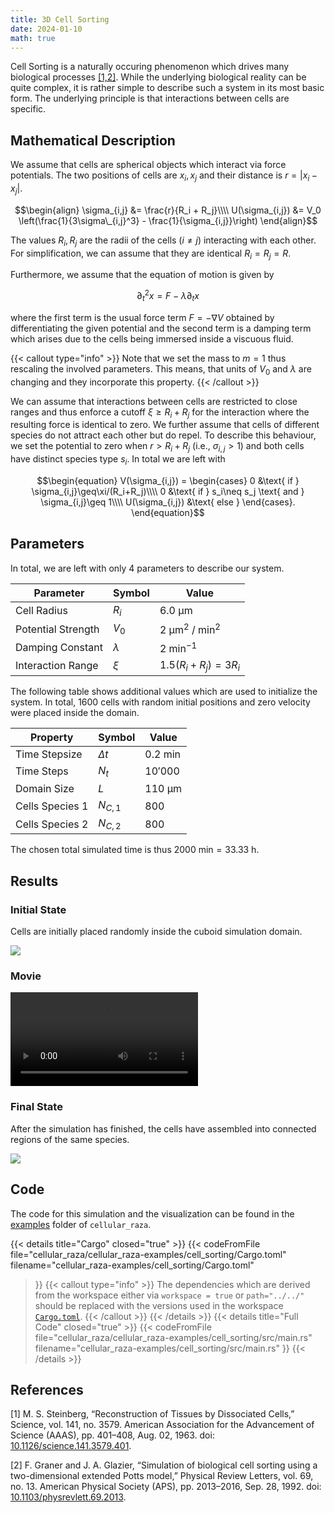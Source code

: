 ```yaml
---
title: 3D Cell Sorting
date: 2024-01-10
math: true
---
```


Cell Sorting is a naturally occuring phenomenon which drives many biological processes
[\[1,2\]](#references).
While the underlying biological reality can be quite complex, it is rather simple to describe such
a system in its most basic form.
The underlying principle is that interactions between cells are specific.

## Mathematical Description

We assume that cells are spherical objects which interact via force potentials.
The two positions of cells are $x_i,x_j$ and their distance is $r=|x_i-x_j|$.

$$\begin{align}
    \sigma_{i,j} &= \frac{r}{R_i + R_j}\\\\
    U(\sigma_{i,j}) &= V_0 \left(\frac{1}{3\sigma\_{i,j}^3} - \frac{1}{\sigma_{i,j}}\right)
\end{align}$$

The values $R_i,R_j$ are the radii of the cells ($i\neq j$) interacting with each other.
For simplification, we can assume that they are identical $R_i=R_j=R$.

Furthermore, we assume that the equation of motion is given by

$$\begin{equation}
    \partial^2_t x = F - \lambda \partial_t x
\end{equation}$$

where the first term is the usual force term $F = - \nabla V$ obtained by differentiating the
given potential and the second term is a damping term which arises due to the cells being immersed
inside a viscuous fluid.

{{< callout type="info" >}}
Note that we set the mass to $m=1$ thus rescaling the involved parameters.
This means, that units of $V_0$ and $\lambda$ are changing and they incorporate this property.
{{< /callout >}}

We can assume that interactions between cells are restricted to close ranges and thus enforce a
cutoff $\xi\geq R_i+R_j$ for the interaction where the resulting force is identical to zero.
We further assume that cells of different species do not attract each other but do repel.
To describe this behaviour, we set the potential to zero when $r>R_i+R_j$ (i.e., $\sigma_{i,j}>1$)
and both cells have distinct species type $s_i$.
In total we are left with

$$\begin{equation}
    V(\sigma_{i,j}) =
    \begin{cases}
        0 &\text{ if } \sigma_{i,j}\geq\xi/(R_i+R_j)\\\\
        0 &\text{ if } s_i\neq s_j \text{ and } \sigma_{i,j}\geq 1\\\\
        U(\sigma_{i,j}) &\text{ else }
    \end{cases}.
\end{equation}$$

## Parameters

In total, we are left with only 4 parameters to describe our system.

| Parameter | Symbol | Value |
| --- | --- | --- |
| Cell Radius | $R_i$ | $6.0 \text{ µm}$ |
| Potential Strength | $V_0$ | $2\text{ µm}^2\text{ }/\text{ min}^2$ |
| Damping Constant | $\lambda$ | $2\text{ min}^{-1}$ |
| Interaction Range | $\xi$ | $1.5 (R_i+R_j)=3R_i$ |

The following table shows additional values which are used to initialize the system.
In total, 1600 cells with random initial positions and zero velocity were placed inside the domain.

| Property | Symbol | Value |
| --- | --- | --- |
| Time Stepsize | $\Delta t$ | $0.2\text{ min}$ |
| Time Steps | $N_t$ | $10'000$ |
| Domain Size | $L$ | $110\text{ µm}$ |
| Cells Species 1 | $N_{C,1}$ | $800$ |
| Cells Species 2 | $N_{C,2}$ | $800$ |

The chosen total simulated time is thus $2000\text{ min}=33.33\text{ h}$.

## Results

### Initial State

Cells are initially placed randomly inside the cuboid simulation domain.

![](/showcase/cell_sorting/0000000020.png)

### Movie

<video controls>
    <source src="/showcase/cell_sorting/movie.mp4" type="video/mp4">
</video>

### Final State

After the simulation has finished, the cells have assembled into connected regions of the same
species.

![](/showcase/cell_sorting/0000010000.png)

## Code

The code for this simulation and the visualization can be found in the
[examples](https://github.com/jonaspleyer/cellular_raza/tree/master/cellular_raza-examples/cell_sorting)
folder of `cellular_raza`.

{{< details title="Cargo" closed="true" >}}
{{< codeFromFile
    file="cellular_raza/cellular_raza-examples/cell_sorting/Cargo.toml"
    filename="cellular_raza-examples/cell_sorting/Cargo.toml"
>}}
{{< callout type="info" >}}
The dependencies which are derived from the workspace either via `workspace = true` or
`path="../../"` should be replaced with the versions used in the workspace
[`Cargo.toml`](https://github.com/jonaspleyer/cellular_raza/tree/master/Cargo.toml).
{{< /callout >}}
{{< /details >}}
{{< details title="Full Code" closed="true" >}}
{{< codeFromFile
    file="cellular_raza/cellular_raza-examples/cell_sorting/src/main.rs"
    filename="cellular_raza-examples/cell_sorting/src/main.rs"
>}}
{{< /details >}}

## References

[1] M. S. Steinberg,
“Reconstruction of Tissues by Dissociated Cells,”
Science, vol. 141, no. 3579.
American Association for the Advancement of Science (AAAS),
pp. 401–408, Aug. 02, 1963.
doi: [10.1126/science.141.3579.401](https://doi.org/10.1126/science.141.3579.401).

[2] F. Graner and J. A. Glazier,
“Simulation of biological cell sorting using a two-dimensional extended Potts model,”
Physical Review Letters, vol. 69, no. 13.
American Physical Society (APS),
pp. 2013–2016, Sep. 28, 1992.
doi: [10.1103/physrevlett.69.2013](https://doi.org/10.1103/physrevlett.69.2013).

